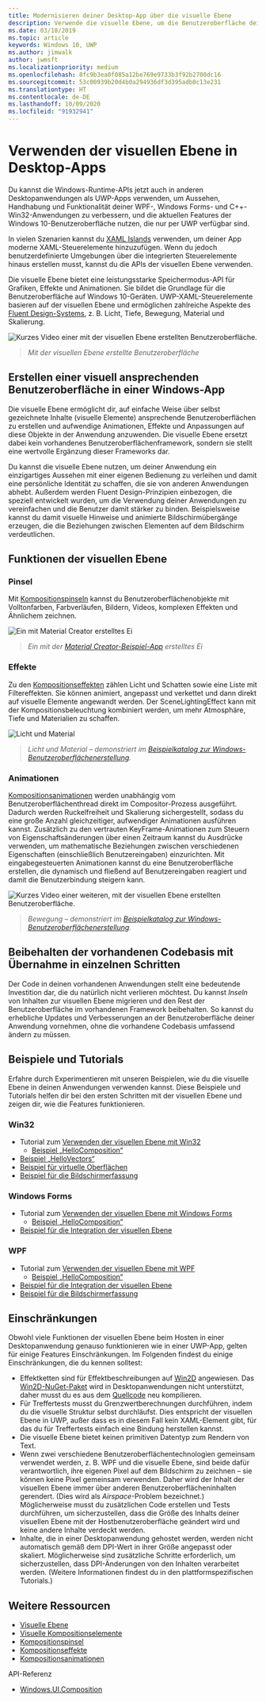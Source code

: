 ```yaml
---
title: Modernisieren deiner Desktop-App über die visuelle Ebene
description: Verwende die visuelle Ebene, um die Benutzeroberfläche deiner .NET- oder Win32-Desktop-App zu verbessern.
ms.date: 03/18/2019
ms.topic: article
keywords: Windows 10, UWP
ms.author: jimwalk
author: jwmsft
ms.localizationpriority: medium
ms.openlocfilehash: 8fc9b3ea0f085a12be769e9733b3f92b2700dc16
ms.sourcegitcommit: 53c00939b20d4b0a294936df3d395adb0c13e231
ms.translationtype: HT
ms.contentlocale: de-DE
ms.lasthandoff: 10/09/2020
ms.locfileid: "91932941"
---
```

# <a name="using-the-visual-layer-in-desktop-apps"></a>Verwenden der visuellen Ebene in Desktop-Apps

Du kannst die Windows-Runtime-APIs jetzt auch in anderen Desktopanwendungen als UWP-Apps verwenden, um Aussehen, Handhabung und Funktionalität deiner WPF-, Windows Forms- und C++-Win32-Anwendungen zu verbessern, und die aktuellen Features der Windows 10-Benutzeroberfläche nutzen, die nur per UWP verfügbar sind.

In vielen Szenarien kannst du [XAML Islands](xaml-islands.md) verwenden, um deiner App moderne XAML-Steuerelemente hinzuzufügen. Wenn du jedoch benutzerdefinierte Umgebungen über die integrierten Steuerelemente hinaus erstellen musst, kannst du die APIs der visuellen Ebene verwenden.

Die visuelle Ebene bietet eine leistungsstarke Speichermodus-API für Grafiken, Effekte und Animationen. Sie bildet die Grundlage für die Benutzeroberfläche auf Windows 10-Geräten. UWP-XAML-Steuerelemente basieren auf der visuellen Ebene und ermöglichen zahlreiche Aspekte des [Fluent Design-Systems](/windows/uwp/design/fluent-design-system/index), z. B. Licht, Tiefe, Bewegung, Material und Skalierung.

![Kurzes Video einer mit der visuellen Ebene erstellten Benutzeroberfläche.](images/visual-layer-interop/pull-to-animate.gif)

> _Mit der visuellen Ebene erstellte Benutzeroberfläche_

## <a name="create-a-visually-engaging-user-interface-in-any-windows-app"></a>Erstellen einer visuell ansprechenden Benutzeroberfläche in einer Windows-App

Die visuelle Ebene ermöglicht dir, auf einfache Weise über selbst gezeichnete Inhalte (visuelle Elemente) ansprechende Benutzeroberflächen zu erstellen und aufwendige Animationen, Effekte und Anpassungen auf diese Objekte in der Anwendung anzuwenden. Die visuelle Ebene ersetzt dabei kein vorhandenes Benutzeroberflächenframework, sondern sie stellt eine wertvolle Ergänzung dieser Frameworks dar.

Du kannst die visuelle Ebene nutzen, um deiner Anwendung ein einzigartiges Aussehen mit einer eigenen Bedienung zu verleihen und damit eine persönliche Identität zu schaffen, die sie von anderen Anwendungen abhebt. Außerdem werden Fluent Design-Prinzipien einbezogen, die speziell entwickelt wurden, um die Verwendung deiner Anwendungen zu vereinfachen und die Benutzer damit stärker zu binden. Beispielsweise kannst du damit visuelle Hinweise und animierte Bildschirmübergänge erzeugen, die die Beziehungen zwischen Elementen auf dem Bildschirm verdeutlichen.

## <a name="visual-layer-features"></a>Funktionen der visuellen Ebene

### <a name="brushes"></a>Pinsel

Mit [Kompositionspinseln](/windows/uwp/composition/composition-brushes) kannst du Benutzeroberflächenobjekte mit Volltonfarben, Farbverläufen, Bildern, Videos, komplexen Effekten und Ähnlichem zeichnen.

![Ein mit Material Creator erstelltes Ei](images/visual-layer-interop/egg.gif)

> _Ein mit der [Material Creator-Beispiel-App](https://github.com/Microsoft/WindowsCompositionSamples/tree/master/Demos/MaterialCreator) erstelltes Ei_

### <a name="effects"></a>Effekte

Zu den [Kompositionseffekten](/windows/uwp/composition/composition-effects) zählen Licht und Schatten sowie eine Liste mit Filtereffekten. Sie können animiert, angepasst und verkettet und dann direkt auf visuelle Elemente angewandt werden. Der SceneLightingEffect kann mit der Kompositionsbeleuchtung kombiniert werden, um mehr Atmosphäre, Tiefe und Materialien zu schaffen.

![Licht und Material](images/visual-layer-interop/light-interop.gif)

> _Licht und Material – demonstriert im [Beispielkatalog zur Windows-Benutzeroberflächenerstellung](https://github.com/Microsoft/WindowsCompositionSamples/tree/master/SampleGallery)._

### <a name="animations"></a>Animationen

[Kompositionsanimationen](/windows/uwp/composition/composition-animation) werden unabhängig vom Benutzeroberflächenthread direkt im Compositor-Prozess ausgeführt. Dadurch werden Ruckelfreiheit und Skalierung sichergestellt, sodass du eine große Anzahl gleichzeitiger, aufwendiger Animationen ausführen kannst. Zusätzlich zu den vertrauten KeyFrame-Animationen zum Steuern von Eigenschaftsänderungen über einen Zeitraum kannst du Ausdrücke verwenden, um mathematische Beziehungen zwischen verschiedenen Eigenschaften (einschließlich Benutzereingaben) einzurichten. Mit eingabegesteuerten Animationen kannst du eine Benutzeroberfläche erstellen, die dynamisch und fließend auf Benutzereingaben reagiert und damit die Benutzerbindung steigern kann.

![Kurzes Video einer weiteren, mit der visuellen Ebene erstellten Benutzeroberfläche.](images/visual-layer-interop/swipe-scroller.gif)

> _Bewegung – demonstriert im [Beispielkatalog zur Windows-Benutzeroberflächenerstellung](https://github.com/Microsoft/WindowsCompositionSamples/tree/master/SampleGallery)._

## <a name="keep-your-existing-codebase-and-adopt-incrementally"></a>Beibehalten der vorhandenen Codebasis mit Übernahme in einzelnen Schritten

Der Code in deinen vorhandenen Anwendungen stellt eine bedeutende Investition dar, die du natürlich nicht verlieren möchtest. Du kannst _Inseln_ von Inhalten zur visuellen Ebene migrieren und den Rest der Benutzeroberfläche im vorhandenen Framework beibehalten. So kannst du erhebliche Updates und Verbesserungen an der Benutzeroberfläche deiner Anwendung vornehmen, ohne die vorhandene Codebasis umfassend ändern zu müssen.

## <a name="samples-and-tutorials"></a>Beispiele und Tutorials

Erfahre durch Experimentieren mit unseren Beispielen, wie du die visuelle Ebene in deinen Anwendungen verwenden kannst. Diese Beispiele und Tutorials helfen dir bei den ersten Schritten mit der visuellen Ebene und zeigen dir, wie die Features funktionieren.

### <a name="win32"></a>Win32

- Tutorial zum [Verwenden der visuellen Ebene mit Win32](using-the-visual-layer-with-win32.md)
  - [Beispiel „HelloComposition“](https://github.com/Microsoft/Windows.UI.Composition-Win32-Samples/tree/master/cpp/HelloComposition)
- [Beispiel „HelloVectors“](https://github.com/Microsoft/Windows.UI.Composition-Win32-Samples/tree/master/cpp/HelloVectors)
- [Beispiel für virtuelle Oberflächen](https://github.com/Microsoft/Windows.UI.Composition-Win32-Samples/tree/master/cpp/VirtualSurfaces)
- [Beispiel für die Bildschirmerfassung](https://github.com/Microsoft/Windows.UI.Composition-Win32-Samples/tree/master/cpp/ScreenCaptureforHWND)

### <a name="windows-forms"></a>Windows Forms

- Tutorial zum [Verwenden der visuellen Ebene mit Windows Forms](using-the-visual-layer-with-windows-forms.md)
  - [Beispiel „HelloComposition“](https://github.com/Microsoft/Windows.UI.Composition-Win32-Samples/tree/master/dotnet/WinForms/HelloComposition)
- [Beispiel für die Integration der visuellen Ebene](https://github.com/Microsoft/Windows.UI.Composition-Win32-Samples/tree/master/dotnet/WinForms/VisualLayerIntegration)

### <a name="wpf"></a>WPF

- Tutorial zum [Verwenden der visuellen Ebene mit WPF](using-the-visual-layer-with-wpf.md)
  - [Beispiel „HelloComposition“](https://github.com/Microsoft/Windows.UI.Composition-Win32-Samples/tree/master/dotnet/WPF/HelloComposition)
- [Beispiel für die Integration der visuellen Ebene](https://github.com/Microsoft/Windows.UI.Composition-Win32-Samples/tree/master/dotnet/WPF/VisualLayerIntegration)
- [Beispiel für die Bildschirmerfassung](https://github.com/Microsoft/Windows.UI.Composition-Win32-Samples/tree/master/dotnet/WPF/ScreenCapture)

## <a name="limitations"></a>Einschränkungen

Obwohl viele Funktionen der visuellen Ebene beim Hosten in einer Desktopanwendung genauso funktionieren wie in einer UWP-App, gelten für einige Features Einschränkungen. Im Folgenden findest du einige Einschränkungen, die du kennen solltest:

- Effektketten sind für Effektbeschreibungen auf [Win2D](http://microsoft.github.io/Win2D/html/Introduction.htm) angewiesen. Das [Win2D-NuGet-Paket](https://www.nuget.org/packages/Win2D.uwp) wird in Desktopanwendungen nicht unterstützt, daher musst du es aus dem [Quellcode](https://github.com/Microsoft/Win2D) neu kompilieren.
- Für Treffertests musst du Grenzwertberechnungen durchführen, indem du die visuelle Struktur selbst durchläufst. Dies entspricht der visuellen Ebene in UWP, außer dass es in diesem Fall kein XAML-Element gibt, für das du für Treffertests einfach eine Bindung herstellen kannst.
- Die visuelle Ebene bietet keinen primitiven Datentyp zum Rendern von Text.
- Wenn zwei verschiedene Benutzeroberflächentechnologien gemeinsam verwendet werden, z. B. WPF und die visuelle Ebene, sind beide dafür verantwortlich, ihre eigenen Pixel auf dem Bildschirm zu zeichnen – sie können keine Pixel gemeinsam verwenden. Daher wird der Inhalt der visuellen Ebene immer über anderen Benutzeroberflächeninhalten gerendert. (Dies wird als _Airspace_-Problem bezeichnet.) Möglicherweise musst du zusätzlichen Code erstellen und Tests durchführen, um sicherzustellen, dass die Größe des Inhalts deiner visuellen Ebene mit der Hostbenutzeroberfläche geändert wird und keine andere Inhalte verdeckt werden.
- Inhalte, die in einer Desktopanwendung gehostet werden, werden nicht automatisch gemäß dem DPI-Wert in ihrer Größe angepasst oder skaliert. Möglicherweise sind zusätzliche Schritte erforderlich, um sicherzustellen, dass DPI-Änderungen von den Inhalten verarbeitet werden. (Weitere Informationen findest du in den plattformspezifischen Tutorials.)

## <a name="additional-resources"></a>Weitere Ressourcen

- [Visuelle Ebene](/windows/uwp/composition/visual-layer)
- [Visuelle Kompositionselemente](/windows/uwp/composition/composition-visual-tree)
- [Kompositionspinsel](/windows/uwp/composition/composition-brushes)
- [Kompositionseffekte](/windows/uwp/composition/composition-effects)
- [Kompositionsanimationen](/windows/uwp/composition/composition-animation)

API-Referenz

- [Windows.UI.Composition](/uwp/api/Windows.UI.Composition)